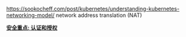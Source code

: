 

https://sookocheff.com/post/kubernetes/understanding-kubernetes-networking-model/
network address translation (NAT)

**[安全重点: 认证和授权](https://juejin.im/book/5b9b2dc86fb9a05d0f16c8ac/section/5ba1ab695188255c7f5ea6c3)**
